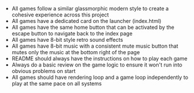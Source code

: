 - All games follow a similar glassmorphic modern style to create a cohesive experience across this project
- All games have a dedicated card on the launcher (index.html)
- All games have the same home button that can be activated by the escape button to navigate back to the index page
- All games have 8-bit style retro sound effects
- All games have 8-bit music with a consistent mute music button that mutes only the music at the bottom right of the page
- README should always have the instructions on how to play each game
- Always do a basic review on the game logic to ensure it won't run into obvious problems on start
- All games should have rendering loop and a game loop independently to play at the same pace on all systems
